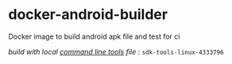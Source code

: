 # docker-android-builder
Docker image to build android apk  file  and test for ci 

*build with local [command line tools](https://developer.android.com/studio/) file* : `sdk-tools-linux-4333796`
